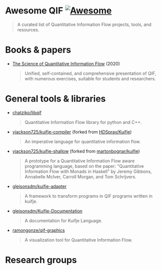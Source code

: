 # Awesome QIF [![Awesome](https://awesome.re/badge-flat2.svg)](https://github.com/sindresorhus/awesome)
> A curated list of Quantitative Information Flow projects, tools, and resources.

# Books & papers
- [The Science of Quantitative Information Flow](https://www.springer.com/us/book/9783319961293) (2020)
  > Unified, self-contained, and comprehensive presentation of QIF, with numerous exercises, suitable for students and researchers.

# General tools & libraries
- [chatziko/libqif](https://github.com/chatziko/libqif)
  > Quantitative Information Flow library for python and C++.
- [vjackson725/kuifje-compiler](https://github.com/vjackson725/kuifje-compiler) (forked from [HDSpray/Kuifje](https://github.com/HDSpray/Kuifje))
  > An imperative language for quantitative information flow.
- [vjackson725/kuifje-shallow](https://github.com/vjackson725/kuifje-shallow) (forked from [martonbognar/kuifje](https://github.com/martonbognar/kuifje))
  > A prototype for a Quantitative Information Flow aware programming language, based on the paper: "Quantitative Information Flow with Monads in Haskell" by Jeremy Gibbons, Annabelle McIver, Carroll Morgan, and Tom Schrijvers.
- [gleisonsdm/kuifje-adapter](https://github.com/gleisonsdm/kuifje-adapter)
  > A framework to transform programs in QIF programs written in kuifje.
- [gleisonsdm/Kuifje-Documentation](https://github.com/gleisonsdm/Kuifje-Documentation)
  > A documentation for Kuifje Language.
- [ramongonze/qif-graphics](https://github.com/ramongonze/qif-graphics)
  > A visualization tool for Quantitative Information Flow.

# Research groups
